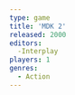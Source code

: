 ```yaml
---
type: game
title: 'MDK 2'
released: 2000
editors: 
  -Interplay
players: 1
genres:
  - Action
---
```

